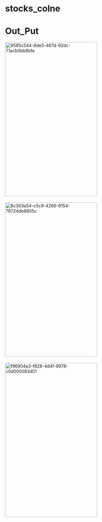 # stocks_colne

# Out_Put
<img src="https://github.com/user-attachments/assets/c17a9e43-c320-4a90-8ef0-a63c10710c9b" alt="9585c544-8de5-467d-92dc-71acb0bb8bfe" width="300" height="500" style="margin-bottom: 20px;">

<img src="https://github.com/user-attachments/assets/07cde354-db07-4af2-b758-adaa9ef0871f" alt="8c303a54-c5c9-4266-9154-76724db8855c" width="300" height="500" style="margin-bottom: 20px;">

<img src="https://github.com/user-attachments/assets/461ebba6-9ea5-4d11-8406-7fb233b148d5" alt="f96904a3-f828-4d4f-9978-c0d000583d01" width="300" height="500">
